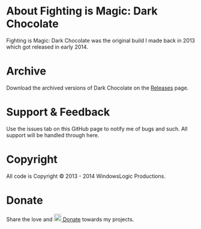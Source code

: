 # About Fighting is Magic: Dark Chocolate
Fighting is Magic: Dark Chocolate was the original build I made back in 2013 which got released in early 2014.

# Archive

Download the archived versions of Dark Chocolate on the [Releases](https://github.com/windowslogic/fighting-is-magic-dark-chocolate/releases) page.

# Support & Feedback

Use the issues tab on this GitHub page to notify me of bugs and such. All support will be handled through here.

# Copyright
All code is Copyright © 2013 - 2014 WindowsLogic Productions.

# Donate
Share the love and <a href="https://www.paypal.com/donate?hosted_button_id=8TE9GD6PAGB8Q"><img width="20" height=auto alt="Donate" src="https://windowslogic.co.uk/img/donate.png"> Donate</a> towards my projects.
